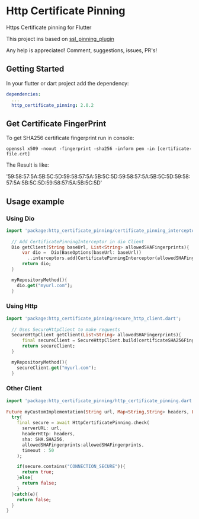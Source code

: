 # Http Certificate Pinning

Https Certificate pinning for Flutter

This project ins based on [ssl_pinning_plugin](https://github.com/macif-dev/ssl_pinning_plugin) 

Any help is appreciated! Comment, suggestions, issues, PR's!

## Getting Started

In your flutter or dart project add the dependency:

```yml
dependencies:
  ...
  http_certificate_pinning: 2.0.2
```

## Get Certificate FingerPrint

To get SHA256 certificate fingerprint run in console:

```
openssl x509 -noout -fingerprint -sha256 -inform pem -in [certificate-file.crt]
```

The Result is like:

'59:58:57:5A:5B:5C:5D:59:58:57:5A:5B:5C:5D:59:58:57:5A:5B:5C:5D:59:58:57:5A:5B:5C:5D:59:58:57:5A:5B:5C:5D'


## Usage example

### Using Dio

```dart
import 'package:http_certificate_pinning/certificate_pinning_interceptor.dart';
  
  // Add CertificatePinningInterceptor in dio Client
  Dio getClient(String baseUrl, List<String> allowedSHAFingerprints){
      var dio =  Dio(BaseOptions(baseUrl: baseUrl))
        ..interceptors.add(CertificatePinningInterceptor(allowedSHAFingerprints));
      return dio;
  }

  myRepositoryMethod(){ 
    dio.get("myurl.com");
  }    
```

### Using Http

```dart
import 'package:http_certificate_pinning/secure_http_client.dart';
  
  // Uses SecureHttpClient to make requests
  SecureHttpClient getClient(List<String> allowedSHAFingerprints){
      final secureClient = SecureHttpClient.build(certificateSHA256Fingerprints);
      return secureClient;
  }

  myRepositoryMethod(){ 
    secureClient.get("myurl.com");
  }    

```

### Other Client

```dart
import 'package:http_certificate_pinning/http_certificate_pinning.dart';
  
Future myCustomImplementation(String url, Map<String,String> headers, List<String> allowedSHAFingerprints) async {
  try{
    final secure = await HttpCertificatePinning.check(
      serverURL: url,
      headerHttp: headers,
      sha: SHA.SHA256,
      allowedSHAFingerprints:allowedSHAFingerprints,
      timeout : 50
    );

    if(secure.contains("CONNECTION_SECURE")){
      return true;
    }else{
      return false;
    }
  }catch(e){
    return false;
  }
}

```
